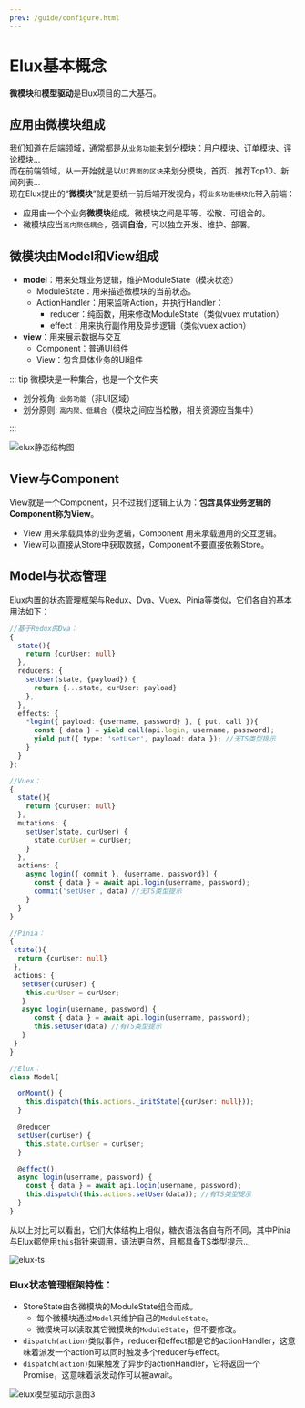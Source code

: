 ```yaml
---
prev: /guide/configure.html
---
```


# Elux基本概念

**微模块**和**模型驱动**是Elux项目的二大基石。

## 应用由微模块组成

我们知道在后端领域，通常都是从`业务功能`来划分模块：用户模块、订单模块、评论模块...\
而在前端领域，从一开始就是以`UI界面的区块`来划分模块，首页、推荐Top10、新闻列表...\
现在Elux提出的“**微模块**”就是要统一前后端开发视角，将`业务功能模块化`带入前端：

- 应用由一个个业务**微模块**组成，微模块之间是平等、松散、可组合的。
- 微模块应当`高内聚低耦合`，强调**自治**，可以独立开发、维护、部署。

## 微模块由Model和View组成

- **model**：用来处理业务逻辑，维护ModuleState（模块状态）
  - ModuleState：用来描述微模块的当前状态。
  - ActionHandler：用来监听Action，并执行Handler：
    - reducer：纯函数，用来修改ModuleState（类似vuex mutation）
    - effect：用来执行副作用及异步逻辑（类似vuex action）
- **view**：用来展示数据与交互
  - Component：普通UI组件
  - View：包含具体业务的UI组件

::: tip 微模块是一种集合，也是一个文件夹

- 划分视角: `业务功能`（非UI区域）
- 划分原则: `高内聚、低耦合`（模块之间应当松散，相关资源应当集中）

:::
  
![elux静态结构图](/images/static-structure.svg)

## View与Component

View就是一个Component，只不过我们逻辑上认为：**包含具体业务逻辑的Component称为View**。

- View 用来承载具体的业务逻辑，Component 用来承载通用的交互逻辑。
- View可以直接从Store中获取数据，Component不要直接依赖Store。

## Model与状态管理

Elux内置的状态管理框架与Redux、Dva、Vuex、Pinia等类似，它们各自的基本用法如下：

```ts
//基于Redux的Dva：
{
  state(){
    return {curUser: null}
  },
  reducers: {
    setUser(state, {payload}) {
      return {...state, curUser: payload}
    },
  },
  effects: {
    *login({ payload: {username, password} }, { put, call }){
      const { data } = yield call(api.login, username, password);
      yield put({ type: 'setUser', payload: data }); //无TS类型提示
    }
  }
};

//Vuex：
{
  state(){
    return {curUser: null}
  },
  mutations: {
    setUser(state, curUser) {
      state.curUser = curUser;
    }
  },
  actions: {
    async login({ commit }, {username, password}) {
      const { data } = await api.login(username, password);
      commit('setUser', data) //无TS类型提示
    }
  }
}

//Pinia：
{
 state(){
  return {curUser: null}
 },
 actions: {
   setUser(curUser) {
    this.curUser = curUser;
   }
   async login(username, password) {
      const { data } = await api.login(username, password);
      this.setUser(data) //有TS类型提示
   }
 } 
}

//Elux：
class Model{

  onMount() {
    this.dispatch(this.actions._initState({curUser: null}));
  }

  @reducer
  setUser(curUser) {
    this.state.curUser = curUser;
  }

  @effect()
  async login(username, password) {
    const { data } = await api.login(username, password);
    this.dispatch(this.actions.setUser(data)); //有TS类型提示
  }
}
```

从以上对比可以看出，它们大体结构上相似，糖衣语法各自有所不同，其中Pinia与Elux都使用`this`指针来调用，语法更自然，且都具备TS类型提示...

![elux-ts](/images/case/type.jpg)

### Elux状态管理框架特性：

- StoreState由各微模块的ModuleState组合而成。
  - 每个微模块通过`Model`来维护自己的`ModuleState`。
  - 微模块可以读取其它微模块的`ModuleState`，但不要修改。
- `dispatch(action)`类似事件，reducer和effect都是它的actionHandler，这意味着派发一个action可以同时触发多个reducer与effect。
- `dispatch(action)`如果触发了异步的actionHandler，它将返回一个Promise，这意味着派发动作可以被await。

![elux模型驱动示意图3](/images/model3.svg)
